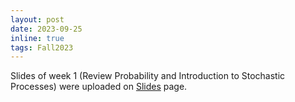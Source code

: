 ```yaml
---
layout: post
date: 2023-09-25
inline: true
tags: Fall2023
---
```


Slides of week 1 (Review Probability and Introduction to Stochastic Processes) were uploaded on [Slides](/slides/) page.
